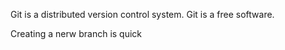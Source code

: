 Git is a distributed version control system.
Git is a free software.

Creating a nerw branch is quick
